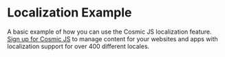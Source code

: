 # Localization Example
A basic example of how you can use the Cosmic JS localization feature.  [Sign up for Cosmic JS](https://cosmicjs.com) to manage content for your websites and apps with localization support for over 400 different locales.
